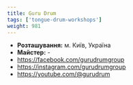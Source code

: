 ```yaml
---
title: Guru Drum
tags: ['tongue-drum-workshops']
weight: 981
---
```



- **Розташування:** м. Київ, Україна
- **Майстер:** -
- https://facebook.com/gurudrumgroup
- https://instagram.com/gurudrumgroup
- https://youtube.com/@gurudrum


